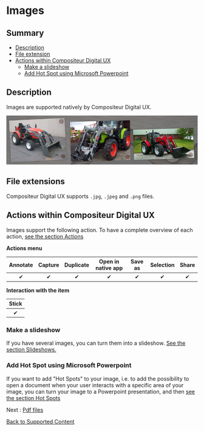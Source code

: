 # Images

## Summary
* [Description](#description)
* [File extension](#file-extensions)
* [Actions within Compositeur Digital UX](#actions-within-compositeur-digital-ux)
   * [Make a slideshow](#make-a-slideshow)
   * [Add Hot Spot using Microsoft Powerpoint](#add-hot-spot-using-microsoft-powerpoint)

## Description

Images are supported natively by Compositeur Digital UX.

![Images displayed within Compositeur Digital UX](../../img/content_img.JPG)

## File extensions

Compositeur Digital UX supports `.jpg`, `.jpeg` and `.png` files.

## Actions within Compositeur Digital UX

Images support the following action. To have a complete overview of each action, [see the section Actions](actions.md)

**Actions menu**

| Annotate | Capture  | Duplicate | Open in native app | Save as  | Selection | Share    |
|:--------:|:--------:|:---------:|:------------------:|:--------:|:---------:|:--------:|
| &#x2714; | &#x2714; | &#x2714;  | &#x2714;           | &#x2714; | &#x2714;  | &#x2714; |

**Interaction with the item**

| Stick    |
|:--------:|
| &#x2714; |

### Make a slideshow

If you have several images, you can turn them into a slideshow. [See the section Slideshows.](slideshows.md)

### Add Hot Spot using Microsoft Powerpoint

If you want to add "Hot Spots" to your image, i.e. to add the possibility to open a document when your user interacts with a specific area of your image, you can turn your image to a Powerpoint presentation, and then [see the section Hot Spots](powerpoint.md#hot-spots)

Next : [Pdf files](pdf.md)

[Back to Supported Content](index.md)
